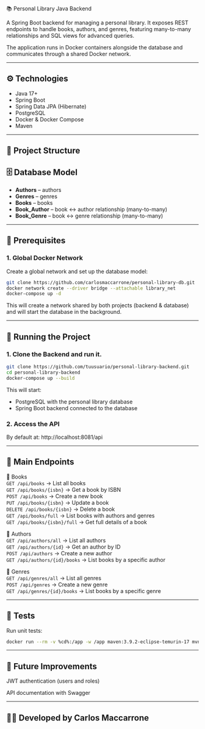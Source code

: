 📚 Personal Library Java Backend

A Spring Boot backend for managing a personal library.
It exposes REST endpoints to handle books, authors, and genres, featuring many-to-many relationships and SQL views for advanced queries.

The application runs in Docker containers alongside the database and communicates through a shared Docker network.

---

## ⚙️ Technologies

- Java 17+
- Spring Boot
- Spring Data JPA (Hibernate)
- PostgreSQL
- Docker & Docker Compose
- Maven

---

## 📂 Project Structure

## 🗄️ Database Model

- **Authors** – authors
- **Genres** – genres
- **Books** – books
- **Book_Author** – book ↔ author relationship (many-to-many)
- **Book_Genre** – book ↔ genre relationship (many-to-many)

---

## 🔗 Prerequisites

### 1. Global Docker Network

Create a global network and set up the database model:
```bash
git clone https://github.com/carlosmaccarrone/personal-library-db.git
docker network create --driver bridge --attachable library_net
docker-compose up -d
```
This will create a network shared by both projects (backend & database) and will start the database in the background.

---

## 🚀 Running the Project

### 1. Clone the Backend and run it.
```bash
git clone https://github.com/tuusuario/personal-library-backend.git
cd personal-library-backend
docker-compose up --build
```
This will start:
- PostgreSQL with the personal library database  
- Spring Boot backend connected to the database  

### 2. Access the API

By default at:
http://localhost:8081/api

---

## 📖 Main Endpoints

🔹 Books  
	`GET /api/books` → List all books  
	`GET /api/books/{isbn}` → Get a book by ISBN  
	`POST /api/books` → Create a new book  
	`PUT /api/books/{isbn}` → Update a book  
	`DELETE /api/books/{isbn}` → Delete a book  
	`GET /api/books/full` → List books with authors and genres  
	`GET /api/books/{isbn}/full` → Get full details of a book  

🔹 Authors  
	`GET /api/authors/all` → List all authors  
	`GET /api/authors/{id}` → Get an author by ID  
	`POST /api/authors` → Create a new author  
	`GET /api/authors/{id}/books` → List books by a specific author  

🔹 Genres  
	`GET /api/genres/all` → List all genres  
	`POST /api/genres` → Create a new genre  
	`GET /api/genres/{id}/books` → List books by a specific genre  

---

## 🧪 Tests

Run unit tests:

```bash
docker run --rm -v %cd%:/app -w /app maven:3.9.2-eclipse-temurin-17 mvn -Dtest=*Test test
```

---

## 📌 Future Improvements

JWT authentication (users and roles)

API documentation with Swagger

---

## 👨‍💻 Developed by Carlos Maccarrone